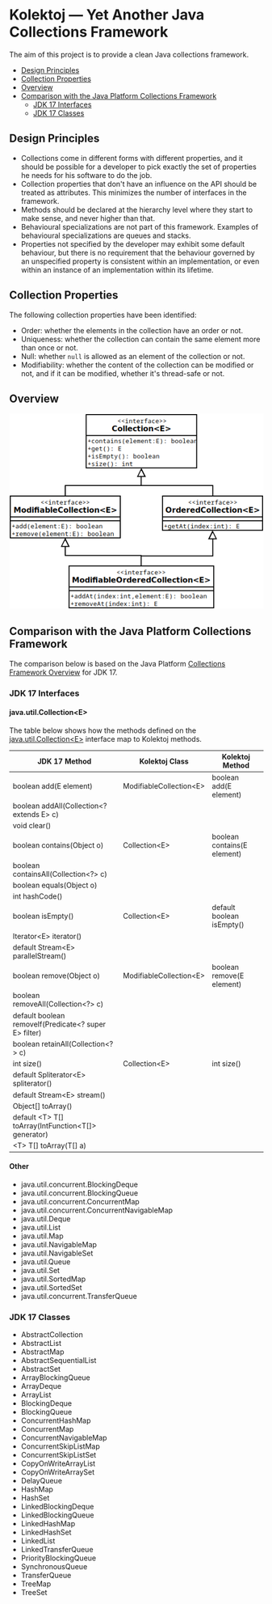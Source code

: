 # Kolektoj — Yet Another Java Collections Framework

The aim of this project is to provide a clean Java collections framework.

* [Design Principles](#design-principles)
* [Collection Properties](#collection-properties)
* [Overview](#overview)
* [Comparison with the Java Platform Collections Framework](#comparison-with-the-java-platform-collections-framework)
  * [JDK 17 Interfaces](#jdk-17-interfaces)
  * [JDK 17 Classes](#jdk-17-classes)

## Design Principles

* Collections come in different forms with different properties, and it should be possible for a developer to pick
  exactly the set of properties he needs for his software to do the job.
* Collection properties that don't have an influence on the API should be treated as attributes. This minimizes the
  number of interfaces in the framework.
* Methods should be declared at the hierarchy level where they start to make sense, and never higher than that.
* Behavioural specializations are not part of this framework. Examples of behavioural specializations are queues and
  stacks.
* Properties not specified by the developer may exhibit some default behaviour, but there is no requirement that the
  behaviour governed by an unspecified property is consistent within an implementation, or even within an instance of an
  implementation within its lifetime.

## Collection Properties

The following collection properties have been identified:

* Order: whether the elements in the collection have an order or not.
* Uniqueness: whether the collection can contain the same element more than once or not.
* Null: whether `null` is allowed as an element of the collection or not.
* Modifiability: whether the content of the collection can be modified or not, and if it can be modified, whether it's
  thread-safe or not.

## Overview

![Overview](Overview.png)

## Comparison with the Java Platform Collections Framework

The comparison below is based on the Java Platform
[Collections Framework Overview](https://docs.oracle.com/en/java/javase/17/docs/api/java.base/java/util/doc-files/coll-overview.html)
for JDK 17.

### JDK 17 Interfaces

#### java.util.Collection&lt;E>

The table below shows how the methods defined on the
[java.util.Collection&lt;E>](https://docs.oracle.com/en/java/javase/17/docs/api/java.base/java/util/Collection.html)
interface map to Kolektoj methods.

| JDK 17 Method                             | Kolektoj Class             | Kolektoj Method             |
|-------------------------------------------|----------------------------|-----------------------------|
| boolean add(E element)                    | ModifiableCollection&lt;E> | boolean add(E element)      |
| boolean addAll(Collection&lt;? extends E> c) | | |
| void clear() | | |
| boolean contains(Object o)                | Collection&lt;E>           | boolean contains(E element) |
| boolean containsAll(Collection&lt;?> c) | | |
| boolean equals(Object o) | | |
| int hashCode() | | |
| boolean isEmpty()                         | Collection&lt;E>           | default boolean isEmpty()   |
| Iterator&lt;E> iterator() | | |
| default Stream&lt;E> parallelStream() | | |
| boolean remove(Object o)                  | ModifiableCollection&lt;E> | boolean remove(E element)   |
| boolean removeAll(Collection&lt;?> c) | | |
| default boolean removeIf(Predicate&lt;? super E> filter) | | |
| boolean retainAll(Collection&lt;?> c) | | |
| int size()                                | Collection&lt;E>           | int size()                  |
| default Spliterator&lt;E> spliterator() | | |
| default Stream&lt;E> stream() | | |
| Object[] toArray() | | |
| default &lt;T> T[] toArray(IntFunction&lt;T[]> generator) | | |
| &lt;T> T[] toArray(T[] a) | | |


#### Other

* java.util.concurrent.BlockingDeque
* java.util.concurrent.BlockingQueue
* java.util.concurrent.ConcurrentMap
* java.util.concurrent.ConcurrentNavigableMap
* java.util.Deque
* java.util.List
* java.util.Map
* java.util.NavigableMap
* java.util.NavigableSet
* java.util.Queue
* java.util.Set
* java.util.SortedMap
* java.util.SortedSet
* java.util.concurrent.TransferQueue

### JDK 17 Classes

* AbstractCollection
* AbstractList
* AbstractMap
* AbstractSequentialList
* AbstractSet
* ArrayBlockingQueue
* ArrayDeque
* ArrayList
* BlockingDeque
* BlockingQueue
* ConcurrentHashMap
* ConcurrentMap
* ConcurrentNavigableMap
* ConcurrentSkipListMap
* ConcurrentSkipListSet
* CopyOnWriteArrayList
* CopyOnWriteArraySet
* DelayQueue
* HashMap
* HashSet
* LinkedBlockingDeque
* LinkedBlockingQueue
* LinkedHashMap
* LinkedHashSet
* LinkedList
* LinkedTransferQueue
* PriorityBlockingQueue
* SynchronousQueue
* TransferQueue
* TreeMap
* TreeSet
